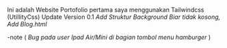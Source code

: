 Ini adalah Website Portofolio pertama saya menggunakan Tailwindcss (UtillityCss)
Update Version 0.1 
*Add Struktur Background Biar tidak kosong, Add Blog.html*

-note ( *Bug pada user Ipad Air/Mini di bagian tombol menu hamburger* )

